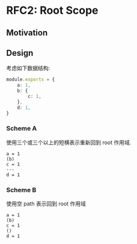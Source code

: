 RFC2: Root Scope
================

## Motivation


## Design


考虑如下数据结构:

```ts
module.exports = {
    a: 1,
    b: {
        c: 1,
    },
    d: 1,
}
```

### Scheme A

使用三个或三个以上的短横表示重新回到 root 作用域.

```text
a = 1
(b)
c = 1
---
d = 1
```

### Scheme B

使用空 path 表示回到 root 作用域

```text
a = 1
(b)
c = 1
()
d = 1
```
